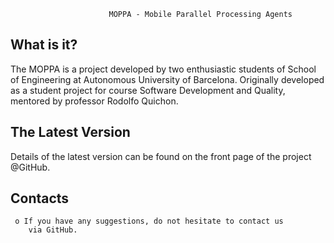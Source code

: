 
                          MOPPA - Mobile Parallel Processing Agents

  What is it?
  -----------

  The MOPPA is a project developed by two enthusiastic students
  of School of Engineering at Autonomous University of Barcelona.
  Originally developed as a student project for course Software
  Development and Quality, mentored by professor Rodolfo Quichon.

  The Latest Version
  ------------------

  Details of the latest version can be found on the front page
  of the project @GitHub.


  Contacts
  --------

     o If you have any suggestions, do not hesitate to contact us
        via GitHub.
